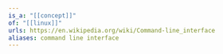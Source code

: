 ```yaml
---
is_a: "[[concept]]"
of: "[[linux]]"
urls: https://en.wikipedia.org/wiki/Command-line_interface
aliases: command line interface
---
```

